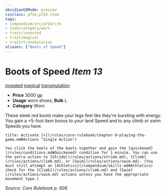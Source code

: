 ```yaml
---
obsidianUIMode: preview
cssclass: pf2e,pf2e-item
tags:
- compendium/src/pf2e/crb
- item/category/worn
- trait/invested
- trait/magical
- trait/transmutation
aliases: ["Boots of Speed"]
---
```

# Boots of Speed *Item 13*  
[invested](/rules/traits/invested.md)  [magical](/rules/traits/magical.md)  [transmutation](/rules/traits/transmutation.md)  

- **Price** 3000 gp
- **Usage** worn shoes; **Bulk** L
- **Category** Worn

These sleek red boots make your legs feel like they're bursting with energy. You gain a +5-foot item bonus to your land Speed and to any climb or swim Speeds you have.

```ad-embed-ability
title: Activate [>](/rules/core-rulebook/chapter-9-playing-the-game.md#Actions "Single Action")

You click the heels of the boots together and gain the [quickened](/rules/conditions.md#Quickened) condition for 1 minute. You can use the extra action to [Stride](/rules/actions/stride.md), [Climb](/rules/actions/climb.md), or [Swim](/rules/actions/swim.md). (You must still attempt an [Athletics](/compendium/skills.md#Athletics) check for the [Climb](/rules/actions/climb.md) and [Swim](/rules/actions/swim.md) actions unless you have the appropriate movement type.)
```

*Source: Core Rulebook p. 606*